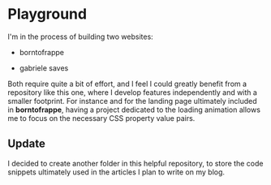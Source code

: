 # Playground

I'm in the process of building two websites:

- borntofrappe

- gabriele saves

Both require quite a bit of effort, and I feel I could greatly benefit from a repository like this one, where I develop features independently and with a smaller footprint. For instance and for the landing page ultimately included in **borntofrappe**, having a project dedicated to the loading animation allows me to focus on the necessary CSS property value pairs.

## Update

I decided to create another folder in this helpful repository, to store the code snippets ultimately used in the articles I plan to write on my blog.

